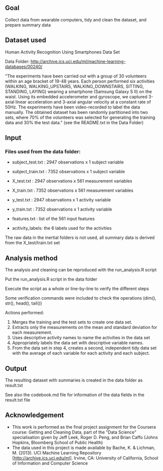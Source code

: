 ## Goal
Collect data from wearable computers, tidy and clean the dataset, and prepare summary data

## Dataset used
Human Activity Recognition Using Smartphones Data Set

Data Folder: http://archive.ics.uci.edu/ml/machine-learning-databases/00240/

"The experiments have been carried out with a group of 30 volunteers within an age bracket of 19-48 years. Each person performed six activities (WALKING, WALKING_UPSTAIRS, WALKING_DOWNSTAIRS, SITTING, STANDING, LAYING) wearing a smartphone (Samsung Galaxy S II) on the waist. Using its embedded accelerometer and gyroscope, we captured 3-axial linear acceleration and 3-axial angular velocity at a constant rate of 50Hz. The experiments have been video-recorded to label the data manually. The obtained dataset has been randomly partitioned into two sets, where 70% of the volunteers was selected for generating the training data and 30% the test data." (see the README.txt in the Data Folder)

## Input 
### Files used from the data folder:
* subject_test.txt : 2947 observations x 1 subject variable
* subject_train.txt : 7352 observations x 1 subject variable

* X_test.txt : 2947 observations x 561 measurement variables
* X_train.txt : 7352 observations x 561 measurement variables

* y_test.txt : 2947 observations x 1 activity variable
* y_train.txt : 7352 observations x 1 activity variable

* features.txt : list of the 561 input features
* acitivity_labels: the 6 labels used for the activities

The raw data in the inertial folders is not used, all summary data is derived from the X_test/train.txt set

## Analysis method
The analysis and cleaning can be reproduced with the run_analysis.R script 

Put the run_analysis.R script in the data folder 

Execute the script as a whole or line-by-line to verify the different steps

Some verification commands were included to check the operations (dim(), str(), head(), tail())

Actions performed:

1. Merges the training and the test sets to create one data set.
2. Extracts only the measurements on the mean and standard deviation for each measurement. 
3. Uses descriptive activity names to name the activities in the data set
4. Appropriately labels the data set with descriptive variable names. 
5. From the data set in step 4, creates a second, independent tidy data set with the average of each variable for each activity and each subject.

## Output
The resulting dataset with summaries is created in the data folder as result.txt

See also the codebook.md file for information of the data fields in the result.txt file

## Acknowledgement
* This work is performed as the final project assignment for the Coursera course: Getting and Cleaning Data, part of the "Data Science" specialisation given by Jeff Leek, Roger D. Peng, and Brian Caffo (Johns Hopkins, Bloomberg School of Public Health)
* The data used in this project is made available by
	Bache, K. & Lichman, M. (2013). UCI Machine Learning Repository [http://archive.ics.uci.edu/ml]. Irvine, CA: University of California, School of Information and Computer Science 
